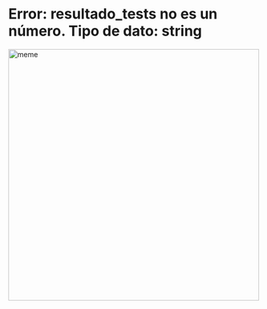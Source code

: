 <h1>Error: resultado_tests no es un número. Tipo de dato: string</h1> <img src="https://i.redd.it/7ekr78ykzcea1.jpg" alt="meme" width="500" height="500"></img>
